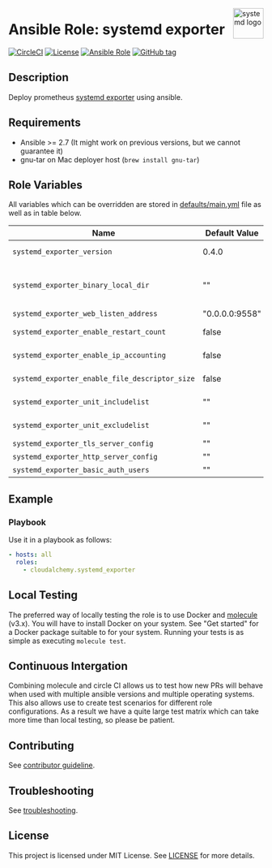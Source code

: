 <p><img src="https://brand.systemd.io/assets/png/systemd-logomark.png" alt="systemd logo" title="systemd" align="right" height="60" /></p>

# Ansible Role: systemd exporter

[![CircleCI](https://circleci.com/gh/cloudalchemy/ansible-systemd-exporter.svg?style=svg)](https://circleci.com/gh/cloudalchemy/ansible-systemd-exporter)
[![License](https://img.shields.io/badge/license-MIT%20License-brightgreen.svg)](https://opensource.org/licenses/MIT)
[![Ansible Role](https://img.shields.io/badge/ansible%20role-cloudalchemy.systemd_exporter-blue.svg)](https://galaxy.ansible.com/cloudalchemy/systemd_exporter/)
[![GitHub tag](https://img.shields.io/github/tag/cloudalchemy/ansible-systemd-exporter.svg)](https://github.com/cloudalchemy/ansible-systemd-exporter/tags)

## Description

Deploy prometheus [systemd exporter](https://github.com/prometheus-community/systemd_exporter) using ansible.

## Requirements

- Ansible >= 2.7 (It might work on previous versions, but we cannot guarantee it)
- gnu-tar on Mac deployer host (`brew install gnu-tar`)

## Role Variables

All variables which can be overridden are stored in [defaults/main.yml](defaults/main.yml) file as well as in table below.

| Name           | Default Value | Description                        |
| -------------- | ------------- | -----------------------------------|
| `systemd_exporter_version` | 0.4.0 | SystemD exporter package version. Also accepts latest as parameter. |
| `systemd_exporter_binary_local_dir` | "" | Allows to use local packages instead of ones distributed on github. As parameter it takes a directory where `systemd_exporter` binary is stored on host on which ansible is ran. This overrides `systemd_exporter_version` parameter |
| `systemd_exporter_web_listen_address` | "0.0.0.0:9558" | Address on which systemd exporter will listen |
| `systemd_exporter_enable_restart_count` | false | Enables service restart count metrics. This feature only works with systemd 235 and above |
| `systemd_exporter_enable_ip_accounting` | false | Enables service ip accounting metrics. This feature only works with systemd 235 and above |
| `systemd_exporter_enable_file_descriptor_size` | false | Enables file descriptor size metrics. This feature will cause exporter to run as root as it needs access to /proc/X/fd |
| `systemd_exporter_unit_includelist` | "" | Include some systemd units. Expects a regex. More in https://github.com/povilasv/systemd_exporter#configuration |
| `systemd_exporter_unit_excludelist` | "" | Exclude some systemd units. Expects a regex. More in https://github.com/povilasv/systemd_exporter#configuration |
| `systemd_exporter_tls_server_config` | "" | See [exporter-toolkit's https README](https://github.com/prometheus/exporter-toolkit/blob/v0.1.0/https/README.md) |
| `systemd_exporter_http_server_config` | "" | See [exporter-toolkit's https README](https://github.com/prometheus/exporter-toolkit/blob/v0.1.0/https/README.md) |
| `systemd_exporter_basic_auth_users` | "" | See [exporter-toolkit's https README](https://github.com/prometheus/exporter-toolkit/blob/v0.1.0/https/README.md) |

## Example

### Playbook

Use it in a playbook as follows:
```yaml
- hosts: all
  roles:
    - cloudalchemy.systemd_exporter
```

## Local Testing

The preferred way of locally testing the role is to use Docker and [molecule](https://github.com/ansible-community/molecule) (v3.x). You will have to install Docker on your system. See "Get started" for a Docker package suitable to for your system. Running your tests is as simple as executing `molecule test`.

## Continuous Intergation

Combining molecule and circle CI allows us to test how new PRs will behave when used with multiple ansible versions and multiple operating systems. This also allows use to create test scenarios for different role configurations. As a result we have a quite large test matrix which can take more time than local testing, so please be patient.

## Contributing

See [contributor guideline](CONTRIBUTING.md).

## Troubleshooting

See [troubleshooting](TROUBLESHOOTING.md).

## License

This project is licensed under MIT License. See [LICENSE](/LICENSE) for more details.
